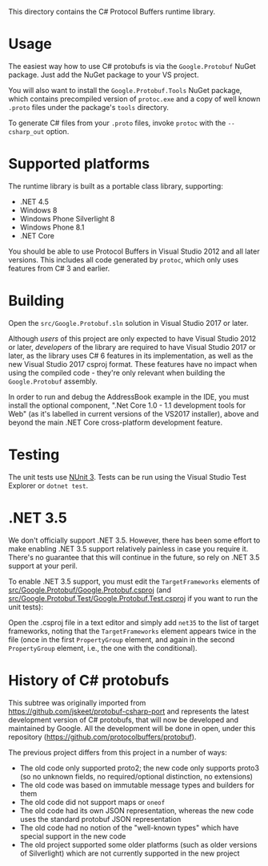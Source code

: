 This directory contains the C# Protocol Buffers runtime library.

Usage
=====

The easiest way how to use C# protobufs is via the `Google.Protobuf`
NuGet package. Just add the NuGet package to your VS project.

You will also want to install the `Google.Protobuf.Tools` NuGet package, which
contains precompiled version of `protoc.exe` and a copy of well known `.proto`
files under the package's `tools` directory.

To generate C# files from your `.proto` files, invoke `protoc` with the
`--csharp_out` option.

Supported platforms
===================

The runtime library is built as a portable class library, supporting:

- .NET 4.5
- Windows 8
- Windows Phone Silverlight 8
- Windows Phone 8.1
- .NET Core

You should be able to use Protocol Buffers in Visual Studio 2012 and
all later versions. This includes all code generated by `protoc`,
which only uses features from C# 3 and earlier.

Building
========

Open the `src/Google.Protobuf.sln` solution in Visual Studio 2017 or
later.

Although *users* of this project are only expected to have Visual
Studio 2012 or later, *developers* of the library are required to
have Visual Studio 2017 or later, as the library uses C# 6 features
in its implementation, as well as the new Visual Studio 2017 csproj
format. These features have no impact when using the compiled code -
they're only relevant when building the `Google.Protobuf` assembly.

In order to run and debug the AddressBook example in the IDE, you must
install the optional component, ".Net Core 1.0 - 1.1 development tools
for Web" (as it's labelled in current versions of the VS2017
installer), above and beyond the main .NET Core cross-platform
development feature.

Testing
=======

The unit tests use [NUnit 3](https://github.com/nunit/nunit). Tests can be
run using the Visual Studio Test Explorer or `dotnet test`.

.NET 3.5
========

We don't officially support .NET 3.5. However, there has been some effort
to make enabling .NET 3.5 support relatively painless in case you require it.
There's no guarantee that this will continue in the future, so rely on .NET
3.5 support at your peril.

To enable .NET 3.5 support, you must edit the `TargetFrameworks` elements of
[src/Google.Protobuf/Google.Protobuf.csproj](src/Google.Protobuf/Google.Protobuf.csproj)
(and [src/Google.Protobuf.Test/Google.Protobuf.Test.csproj](src/Google.Protobuf.Test/Google.Protobuf.Test.csproj)
if you want to run the unit tests):

Open the .csproj file in a text editor and simply add `net35` to the list of
target frameworks, noting that the `TargetFrameworks` element appears twice in
the file (once in the first `PropertyGroup` element, and again in the second
`PropertyGroup` element, i.e., the one with the conditional).

History of C# protobufs
=======================

This subtree was originally imported from https://github.com/jskeet/protobuf-csharp-port
and represents the latest development version of C# protobufs, that will now be developed
and maintained by Google. All the development will be done in open, under this repository
(https://github.com/protocolbuffers/protobuf).

The previous project differs from this project in a number of ways:

- The old code only supported proto2; the new code only supports
proto3 (so no unknown fields, no required/optional distinction, no
extensions)
- The old code was based on immutable message types and builders for
them
- The old code did not support maps or `oneof`
- The old code had its own JSON representation, whereas the new code
uses the standard protobuf JSON representation
- The old code had no notion of the "well-known types" which have
special support in the new code
- The old project supported some older platforms (such as older
versions of Silverlight) which are not currently supported in the
new project
